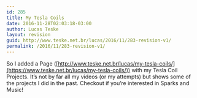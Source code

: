 ```yaml
---
id: 285
title: My Tesla Coils
date: 2016-11-28T02:03:18-03:00
author: Lucas Teske
layout: revision
guid: http://www.teske.net.br/lucas/2016/11/283-revision-v1/
permalink: /2016/11/283-revision-v1/
---
```

So I added a Page ([http://www.teske.net.br/lucas/my-tesla-coils/](https://www.teske.net.br/lucas/my-tesla-coils/)) with my Tesla Coil Projects. It&#8217;s not by far all my videos (or my attempts) but shows some of the projects I did in the past. Checkout if you&#8217;re interested in Sparks and Music!